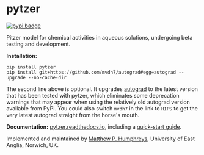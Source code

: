 # pytzer

[![pypi badge](https://img.shields.io/pypi/v/pytzer.svg?style=popout)](https://pypi.org/project/pytzer/)

Pitzer model for chemical activities in aqueous solutions, undergoing beta testing and development.

**Installation:**

```shell
pip install pytzer
pip install git+https://github.com/mvdh7/autograd#egg=autograd --upgrade --no-cache-dir
```

The second line above is optional. It upgrades [autograd](https://github.com/HIPS/autograd) to the latest version that has been tested with pytzer, which eliminates some deprecation warnings that may appear when using the relatively old autograd version available from PyPI. You could also switch `mvdh7` in the link to `HIPS` to get the very latest autograd straight from the horse's mouth.

**Documentation:** [pytzer.readthedocs.io](https://pytzer.readthedocs.io/en/latest/), including a [quick-start guide](https://pytzer.readthedocs.io/en/latest/quick-start/).

Implemented and maintained by [Matthew P. Humphreys](https://mvdh.xyz), University of East Anglia, Norwich, UK.
